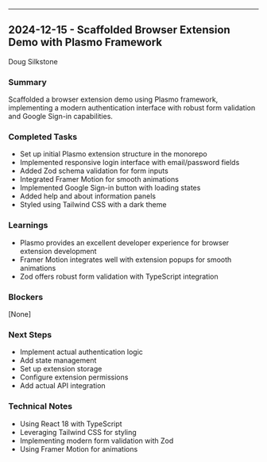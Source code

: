 ---

## 2024-12-15 - Scaffolded Browser Extension Demo with Plasmo Framework

Doug Silkstone

### Summary

Scaffolded a browser extension demo using Plasmo framework, implementing a modern authentication interface with robust form validation and Google Sign-in capabilities.

### Completed Tasks

- Set up initial Plasmo extension structure in the monorepo
- Implemented responsive login interface with email/password fields
- Added Zod schema validation for form inputs
- Integrated Framer Motion for smooth animations
- Implemented Google Sign-in button with loading states
- Added help and about information panels
- Styled using Tailwind CSS with a dark theme

### Learnings

- Plasmo provides an excellent developer experience for browser extension development
- Framer Motion integrates well with extension popups for smooth animations
- Zod offers robust form validation with TypeScript integration

### Blockers

[None]

### Next Steps

- Implement actual authentication logic
- Add state management
- Set up extension storage
- Configure extension permissions
- Add actual API integration

### Technical Notes

- Using React 18 with TypeScript
- Leveraging Tailwind CSS for styling
- Implementing modern form validation with Zod
- Using Framer Motion for animations
